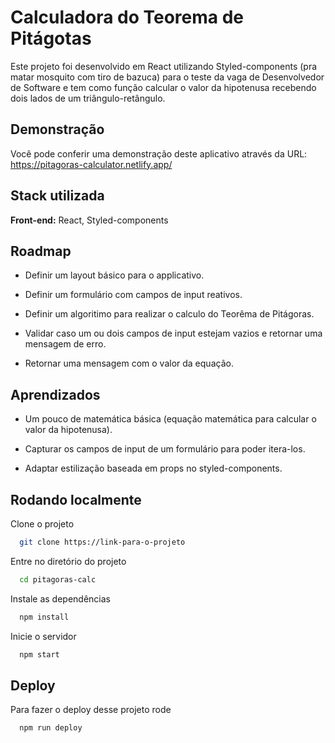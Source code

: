 # Calculadora do Teorema de Pitágotas

Este projeto foi desenvolvido em React utilizando Styled-components (pra matar mosquito com tiro de bazuca) para o teste da vaga de Desenvolvedor de Software e tem como função calcular o valor da hipotenusa recebendo dois lados de um triângulo-retângulo.

## Demonstração

Você pode conferir uma demonstração deste aplicativo através da URL: https://pitagoras-calculator.netlify.app/

## Stack utilizada

**Front-end:** React, Styled-components

## Roadmap

- Definir um layout básico para o applicativo.

- Definir um formulário com campos de input reativos.

- Definir um algoritimo para realizar o calculo do Teorêma de Pitágoras.

- Validar caso um ou dois campos de input estejam vazios e retornar uma mensagem de erro.

- Retornar uma mensagem com o valor da equação.

## Aprendizados

- Um pouco de matemática básica (equação matemática para calcular o valor da hipotenusa).

- Capturar os campos de input de um formulário para poder itera-los.

- Adaptar estilização baseada em props no styled-components.

## Rodando localmente

Clone o projeto

```bash
  git clone https://link-para-o-projeto
```

Entre no diretório do projeto

```bash
  cd pitagoras-calc
```

Instale as dependências

```bash
  npm install
```

Inicie o servidor

```bash
  npm start
```

## Deploy

Para fazer o deploy desse projeto rode

```bash
  npm run deploy
```
